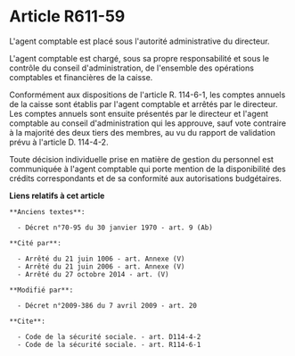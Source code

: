 # Article R611-59

L'agent comptable est placé sous l'autorité administrative du directeur.

L'agent comptable est chargé, sous sa propre responsabilité et sous le contrôle du conseil d'administration, de l'ensemble
des opérations comptables et financières de la caisse. 

Conformément aux dispositions de l'article R. 114-6-1, les comptes annuels de la caisse sont établis par l'agent comptable et
arrêtés par le directeur. Les comptes annuels sont ensuite présentés par le directeur et l'agent comptable au conseil
d'administration qui les approuve, sauf vote contraire à la majorité des deux tiers des membres, au vu du rapport de
validation prévu à l'article D. 114-4-2. 

Toute décision individuelle prise en matière de gestion du personnel est communiquée à l'agent comptable qui porte mention de
la disponibilité des crédits correspondants et de sa conformité aux autorisations budgétaires.

**Liens relatifs à cet article**

	**Anciens textes**:

	  - Décret n°70-95 du 30 janvier 1970 - art. 9 (Ab)

	**Cité par**:

	  - Arrêté du 21 juin 1006 - art. Annexe (V)
	  - Arrêté du 21 juin 2006 - art. Annexe (V)
	  - Arrêté du 27 octobre 2014 - art. (V)

	**Modifié par**:

	  - Décret n°2009-386 du 7 avril 2009 - art. 20

	**Cite**:

	  - Code de la sécurité sociale. - art. D114-4-2
	  - Code de la sécurité sociale. - art. R114-6-1
